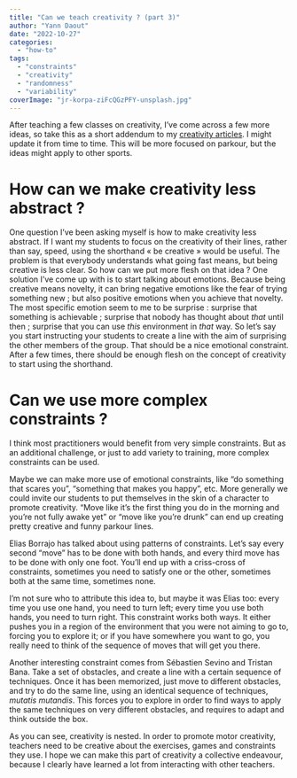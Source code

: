 ```yaml
---
title: "Can we teach creativity ? (part 3)"
author: "Yann Daout"
date: "2022-10-27"
categories: 
  - "how-to"
tags: 
  - "constraints"
  - "creativity"
  - "randomness"
  - "variability"
coverImage: "jr-korpa-ziFcQGzPFY-unsplash.jpg"
---
```


After teaching a few classes on creativity, I’ve come across a few more ideas, so take this as a short addendum to my [creativity articles](https://adaptivemovement.net/can-we-teach-creativity-part-1/). I might update it from time to time. This will be more focused on parkour, but the ideas might apply to other sports.

# How can we make creativity less abstract ?

One question I’ve been asking myself is how to make creativity less abstract. If I want my students to focus on the creativity of their lines, rather than say, speed, using the shorthand « be creative » would be useful. The problem is that everybody understands what going fast means, but being creative is less clear. So how can we put more flesh on that idea ? One solution I’ve come up with is to start talking about emotions. Because being creative means novelty, it can bring negative emotions like the fear of trying something new ; but also positive emotions when you achieve that novelty. The most specific emotion seem to me to be surprise : surprise that something is achievable ; surprise that nobody has thought about _that_ until then ; surprise that you can use _this_ environment in _that_ way. So let’s say you start instructing your students to create a line with the aim of surprising the other members of the group. That should be a nice emotional constraint. After a few times, there should be enough flesh on the concept of creativity to start using the shorthand.

# Can we use more complex constraints ?

I think most practitioners would benefit from very simple constraints. But as an additional challenge, or just to add variety to training, more complex constraints can be used.

Maybe we can make more use of emotional constraints, like “do something that scares you”, “something that makes you happy”, etc. More generally we could invite our students to put themselves in the skin of a character to promote creativity. “Move like it’s the first thing you do in the morning and you’re not fully awake yet” or “move like you’re drunk” can end up creating pretty creative and funny parkour lines.

Elias Borrajo has talked about using patterns of constraints. Let’s say every second “move” has to be done with both hands, and every third move has to be done with only one foot. You’ll end up with a criss-cross of constraints, sometimes you need to satisfy one or the other, sometimes both at the same time, sometimes none.

I’m not sure who to attribute this idea to, but maybe it was Elias too: every time you use one hand, you need to turn left; every time you use both hands, you need to turn right. This constraint works both ways. It either pushes you in a region of the environment that you were not aiming to go to, forcing you to explore it; or if you have somewhere you want to go, you really need to think of the sequence of moves that will get you there.

Another interesting constraint comes from Sébastien Sevino and Tristan Bana. Take a set of obstacles, and create a line with a certain sequence of techniques. Once it has been memorized, just move to different obstacles, and try to do the same line, using an identical sequence of techniques, _mutatis mutandis_. This forces you to explore in order to find ways to apply the same techniques on very different obstacles, and requires to adapt and think outside the box.

As you can see, creativity is nested. In order to promote motor creativity, teachers need to be creative about the exercises, games and constraints they use. I hope we can make this part of creativity a collective endeavour, because I clearly have learned a lot from interacting with other teachers.